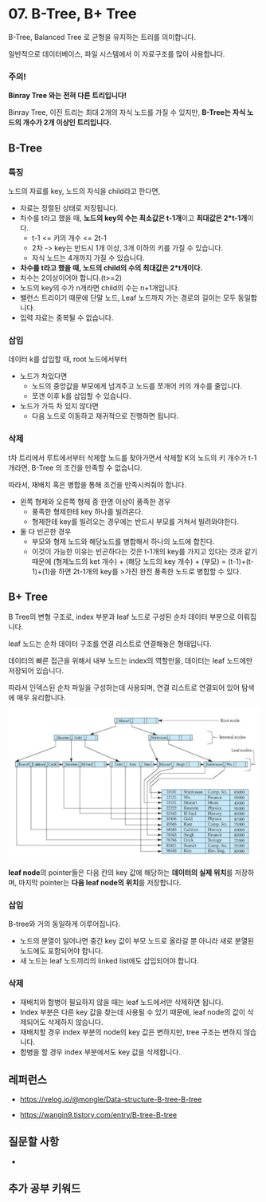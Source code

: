 # 07. B-Tree, B+ Tree

B-Tree, Balanced Tree 로 균형을 유지하는 트리를 의미합니다.

일반적으로 데이터베이스, 파일 시스템에서 이 자료구조를 많이 사용합니다.



### 주의!

**Binray Tree 와는 전혀 다른 트리입니다!**

Binray Tree, 이진 트리는 최대 2개의 자식 노드를 가질 수 있지만, 
**B-Tree는 자식 노드의 개수가 2개 이상인 트리입니다.**



## B-Tree



### 특징

노드의 자료를 key, 노드의 자식을 child라고 한다면,

- 자료는 정렬된 상태로 저장됩니다.
- 차수를 t라고 했을 때, **노드의 key의 수는 최소값은 t-1개**이고 **최대값은 2*t-1개**이다.
  - t-1 <= 키의 개수 <= 2t-1
  - 2차 -> key는 반드시 1개 이상, 3개 이하의 키를 가질 수 있습니다.
  - 자식 노드는 4개까지 가질 수 있습니다.
- **차수를 t라고 했을 때, 노드의 child의 수의 최대값은 2*t개이다.**
- 차수는 2이상이어야 합니다.(t>=2)
- 노드의 key의 수가 n개라면 child의 수는 n+1개입니다.
- 밸런스 트리이기 때문에 단말 노드, Leaf 노드까지 가는 경로의 길이는 모두 동일합니다.
- 입력 자료는 중복될 수 없습니다.



### 삽입

데이터 k를 삽입할 때, root 노드에서부터

- 노드가 차있다면
  - 노드의 중앙값을 부모에게 넘겨주고 노드를 쪼개어 키의 개수를 줄입니다.
  - 쪼갠 이후 k를 삽입할 수 있습니다.
- 노드가 가득 차 있지 않다면
  - 다음 노드로 이동하고 재귀적으로 진행하면 됩니다.



### 삭제

t차 트리에서 
루트에서부터 삭제할 노드를 찾아가면서 삭제할 K의 노드의 키 개수가 t-1 개라면,
B-Tree 의 조건을 만족할 수 없습니다.

따라서, 재배치 혹은 병합을 통해 조건을 만족시켜줘야 합니다.

- 왼쪽 형제와 오른쪽 형제 중 한명 이상이 풍족한 경우
  - 풍족한 형제한테 key 하나를 빌려온다.
  - 형제한테 key를 빌려오는 경우에는 반드시 부모를 거쳐서 빌려와야한다.
- 둘 다 빈곤한 경우
  - 부모와 형제 노드와 해당노드를 병합해서 하나의 노드에 합친다.
  - 이것이 가능한 이유는 빈곤하다는 것은 t-1개의 key를 가지고 있다는 것과 같기 때문에 (형제노드의 ket 개수) + (해당 노드의 key 개수) + (부모) = (t-1)+(t-1)+(1)을 하면 2t-1개의 key를 >가진 완전 풍족한 노드로 병합할 수 있다.





## B+ Tree

B Tree의 변형 구조로, index 부분과 leaf 노드로 구성된 순차 데이터 부분으로 이뤄집니다.

leaf 노드는 순차 데이터 구조를 연결 리스트로 연결해놓은 형태입니다.

데이터의 빠른 접근을 위해서 내부 노드는 index의 역할만을, 
데이터는 leaf 노드에만 저장되어 있습니다.

따라서 인덱스된 순차 파일을 구성하는데 사용되며, 
연결 리스트로 연결되어 있어 탐색에 매우 유리합니다.

![image-20210410205225861](../assets/data_structure/b+tree.png)

**leaf node**의 pointer들은 다음 칸의 key 값에 해당하는 **데이터의 실제 위치**를 저장하며,
마지막 pointer는 **다음 leaf node의 위치**를 저장합니다.









### 삽입

B-tree와 거의 동일하게 이루어집니다.

- 노드의 분열이 일어나면 중간 key 값이 부모 노드로 올라갈 뿐 아니라 새로 분열된 노드에도 포함되어야 합니다.
- 새 노드는 leaf 노드끼리의 linked list에도 삽입되어야 합니다.



### 삭제

- 재배치와 합병이 필요하지 않을 때는 leaf 노드에서만 삭제하면 됩니다.
- Index 부분은 다른 key 값을 찾는데 사용될 수 있기 때문에,
  leaf node의 값이 삭제되어도 삭제하지 않습니다.
- 재배치할 경우 index 부분의 node의 key 값은 변하지만, tree 구조는 변하지 않습니다.
- 합병을 할 경우 index 부분에서도 key 값을 삭제합니다.













## 레퍼런스

- https://velog.io/@mongle/Data-structure-B-tree-B-tree

- https://wangin9.tistory.com/entry/B-tree-B-tree



## 질문할 사항

- 



## 추가 공부 키워드

